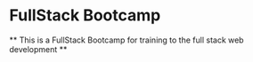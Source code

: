 # FullStack Bootcamp
** This is a FullStack Bootcamp for training to the full stack web development **

